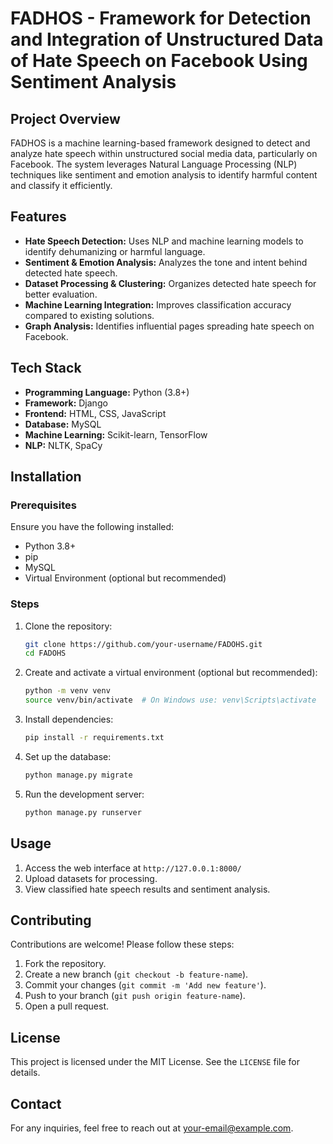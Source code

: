 # FADHOS - Framework for Detection and Integration of Unstructured Data of Hate Speech on Facebook Using Sentiment Analysis

## Project Overview
FADHOS is a machine learning-based framework designed to detect and analyze hate speech within unstructured social media data, particularly on Facebook. The system leverages Natural Language Processing (NLP) techniques like sentiment and emotion analysis to identify harmful content and classify it efficiently.

## Features
- **Hate Speech Detection:** Uses NLP and machine learning models to identify dehumanizing or harmful language.  
- **Sentiment & Emotion Analysis:** Analyzes the tone and intent behind detected hate speech.  
- **Dataset Processing & Clustering:** Organizes detected hate speech for better evaluation.  
- **Machine Learning Integration:** Improves classification accuracy compared to existing solutions.  
- **Graph Analysis:** Identifies influential pages spreading hate speech on Facebook.  

## Tech Stack
- **Programming Language:** Python (3.8+)
- **Framework:** Django
- **Frontend:** HTML, CSS, JavaScript
- **Database:** MySQL
- **Machine Learning:** Scikit-learn, TensorFlow
- **NLP:** NLTK, SpaCy

## Installation
### Prerequisites
Ensure you have the following installed:
- Python 3.8+
- pip
- MySQL
- Virtual Environment (optional but recommended)

### Steps
1. Clone the repository:
   ```sh
   git clone https://github.com/your-username/FADOHS.git
   cd FADOHS
   ```
2. Create and activate a virtual environment (optional but recommended):
   ```sh
   python -m venv venv
   source venv/bin/activate  # On Windows use: venv\Scripts\activate
   ```
3. Install dependencies:
   ```sh
   pip install -r requirements.txt
   ```
4. Set up the database:
   ```sh
   python manage.py migrate
   ```
5. Run the development server:
   ```sh
   python manage.py runserver
   ```

## Usage
1. Access the web interface at `http://127.0.0.1:8000/`
2. Upload datasets for processing.
3. View classified hate speech results and sentiment analysis.

## Contributing
Contributions are welcome! Please follow these steps:
1. Fork the repository.
2. Create a new branch (`git checkout -b feature-name`).
3. Commit your changes (`git commit -m 'Add new feature'`).
4. Push to your branch (`git push origin feature-name`).
5. Open a pull request.

## License
This project is licensed under the MIT License. See the `LICENSE` file for details.

## Contact
For any inquiries, feel free to reach out at [your-email@example.com](mailto:your-email@example.com).
